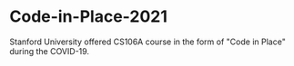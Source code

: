 # Code-in-Place-2021
Stanford University offered CS106A course in the form of "Code in Place" during the COVID-19.
